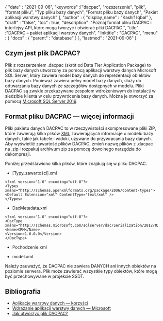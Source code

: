 {
  "date" : "2021-09-06",
  "keywords" :["dacpac", "rozszerzenie", "plik", "format pliku", "Typ pliku bazy danych", "Format pliku bazy danych", "Pakiet aplikacji warstwy danych" ],
  "author" : {
    "display_name" : "Kashif Iqbal"
},
  "draft" : "false",
  "toc" : true,
  "description" :"Poznaj format pliku DACPAC i interfejsy API, które mogą tworzyć i otwierać pliki DACPAC.",
  "title" :"DACPAC – pakiet aplikacji warstwy danych",
  "linktitle" : "DACPAC",
  "menu" : {
    "docs" : {
      "parent" : "database"
}
},
  "lastmod" : "2021-09-06"
}

## Czym jest plik DACPAC?

Plik z rozszerzeniem .dacpac (skrót od Data Tier Application Package) to plik bazy danych utworzony za pomocą aplikacji warstwy danych Microsoft SQL Server, który zawiera model bazy danych do reprezentacji obiektów bazy danych. Ponieważ zawiera pełny model bazy danych, służy do odtwarzania bazy danych ze szczegółów dostępnych w modelu. Pliki DACPAC są zwykle przekazywane zespołom wdrożeniowym do instalacji w siedzibie klienta w celu przywrócenia bazy danych. Można je otworzyć za pomocą
[Microsoft SQL Server 2019](https://www.microsoft.com/en-us/sql-server/sql-server-2019).

## Format pliku DACPAC — więcej informacji

Pliki pakietu danych DACPAC to w rzeczywistości skompresowane pliki ZIP, które zawierają kilka plików [XML](/pl/web/xml/) zawierających informacje o modelu bazy danych, takie jak tabele i widoki, używane do przywracania bazy danych. Aby wyświetlić zawartość plików DACPAC, zmień nazwę plików z .dacpac na [.zip](/pl/compression/zip/) i rozpakuj archiwum zip za pomocą dowolnego narzędzia do dekompresji.

Poniżej przedstawiono kilka plików, które znajdują się w pliku DACPAC.

* [Typy_zawartości].xml
```
<?xml version="1.0" encoding="utf-8"?>
<Types
xmlns="http://schemas.openxmlformats.org/package/2006/content-types">
<Default Extension="xml" ContentType="text/xml" />
</Types>
```
* DacMetadata.xml

```
<?xml version="1.0" encoding="utf-8"?>
<DacType xmlns="http://schemas.microsoft.com/sqlserver/dac/Serialization/2012/02">
<Name>CRM</Name>
<Version>1.0.0.0</Version>
</DacType>
```
* Pochodzenie.xml

* model.xml

Należy zauważyć, że DACPAC nie zawiera DANYCH ani innych obiektów na poziomie serwera. Plik może zawierać wszystkie typy obiektów, które mogą być przechowywane w projekcie SSDT.

## Bibliografia

* [Aplikacje warstwy danych — korzyści](https://learn.microsoft.com/en-us/sql/relational-databases/data-tier-applications/data-tier-applications?view=sql-server-ver15)
* [Wdrażanie aplikacji warstwy danych — Microsoft](https://learn.microsoft.com/en-us/sql/relational-databases/data-tier-applications/deploy-a-data-tier-application)
* [Jak utworzyć plik DACPAC?](https://sqlplayer.net/2018/10/how-to-create-dacpac-file/)

